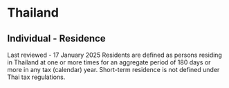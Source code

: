 # Thailand
## Individual - Residence
Last reviewed - 17 January 2025
Residents are defined as persons residing in Thailand at one or more times for an aggregate period of 180 days or more in any tax (calendar) year. Short-term residence is not defined under Thai tax regulations.
